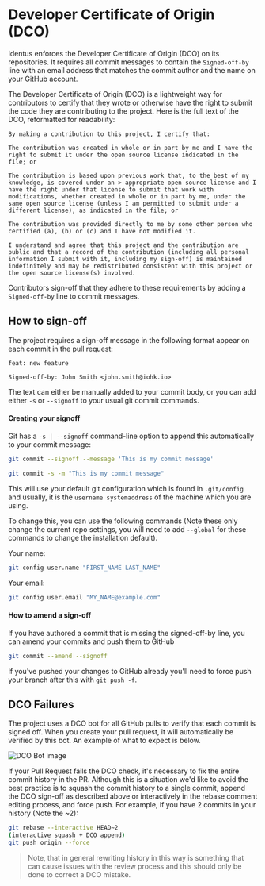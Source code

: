 # Developer Certificate of Origin (DCO)

Identus enforces the Developer Certificate of Origin (DCO) on its repositories. It requires all commit messages to contain the `Signed-off-by` line with an email address that matches the commit author and the name on your GitHub account.

The Developer Certificate of Origin (DCO) is a lightweight way for contributors to certify that they wrote or otherwise have the right to submit the code they are contributing to the project. Here is the full text of the DCO, reformatted for readability:

```text
By making a contribution to this project, I certify that:

The contribution was created in whole or in part by me and I have the right to submit it under the open source license indicated in the file; or

The contribution is based upon previous work that, to the best of my knowledge, is covered under an > appropriate open source license and I have the right under that license to submit that work with modifications, whether created in whole or in part by me, under the same open source license (unless I am permitted to submit under a different license), as indicated in the file; or

The contribution was provided directly to me by some other person who certified (a), (b) or (c) and I have not modified it.

I understand and agree that this project and the contribution are public and that a record of the contribution (including all personal information I submit with it, including my sign-off) is maintained indefinitely and may be redistributed consistent with this project or the open source license(s) involved.
```

Contributors sign-off that they adhere to these requirements by adding a `Signed-off-by` line to commit messages.

## How to sign-off

The project requires a sign-off message in the following format appear on each commit in the pull request:

```text
feat: new feature

Signed-off-by: John Smith <john.smith@iohk.io>
```

The text can either be manually added to your commit body, or you can add either `-s` or `--signoff` to your usual git commit commands.

#### Creating your signoff

Git has a `-s | --signoff` command-line option to append this automatically to your commit message:

```bash
git commit --signoff --message 'This is my commit message'
```

```bash
git commit -s -m "This is my commit message"
```

This will use your default git configuration which is found in `.git/config` and usually, it is the `username systemaddress` of the machine which you are using.

To change this, you can use the following commands (Note these only change the current repo settings, you will need to add `--global` for these commands to change the installation default).

Your name:

```bash
git config user.name "FIRST_NAME LAST_NAME"
```

Your email:

```bash
git config user.email "MY_NAME@example.com"
```

#### How to amend a sign-off

If you have authored a commit that is missing the signed-off-by line, you can amend your commits and push them to GitHub

```bash
git commit --amend --signoff
```

If you've pushed your changes to GitHub already you'll need to force push your branch after this with `git push -f`.

## DCO Failures

The project uses a DCO bot for all GitHub pulls to verify that each commit is signed off. When you create your pull request, it will automatically be verified by this bot. An example of what to expect is below.

![DCO Bot image](images/dco.png)

If your Pull Request fails the DCO check, it's necessary to fix the entire commit history in the PR. Although this is a situation we'd like to avoid the best practice is to squash the commit history to a single commit, append the DCO sign-off as described above or interactively in the rebase comment editing process, and force push. For example, if you have 2 commits in your history (Note the ~2):

```bash
git rebase --interactive HEAD~2
(interactive squash + DCO append)
git push origin --force
```

> Note, that in general rewriting history in this way is something that can cause issues with the review process and this should only be done to correct a DCO mistake.
